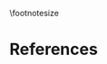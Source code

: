 \footnotesize

<!--
Do not edit this page.

References are automatically generated from the BibTex file (References.bib)

...which you should create using your reference manager.
-->

# References


